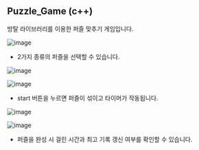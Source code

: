 ## Puzzle_Game (c++)

방탈 라이브러리를 이용한 퍼즐 맞추기 게임입니다.

![image](https://user-images.githubusercontent.com/70556633/93705423-25e9e200-fb58-11ea-8ad0-f15ef8ee56b0.png)
- 2가지 종류의 퍼즐을 선택할 수 있습니다.

![image](https://user-images.githubusercontent.com/70556633/93705453-69dce700-fb58-11ea-9af0-592fcfa56792.png)

![image](https://user-images.githubusercontent.com/70556633/93705456-76f9d600-fb58-11ea-988d-d864c9aee809.png)
- start 버튼을 누르면 퍼즐이 섞이고 타이머가 작동됩니다.

![image](https://user-images.githubusercontent.com/70556633/93705534-38b0e680-fb59-11ea-9012-ae1f02f3f9d6.png)

![image](https://user-images.githubusercontent.com/70556633/93705606-947b6f80-fb59-11ea-9c35-f317de5913cd.png)
- 퍼즐을 완성 시 걸린 시간과 최고 기록 갱신 여부를 확인할 수 있습니다.
